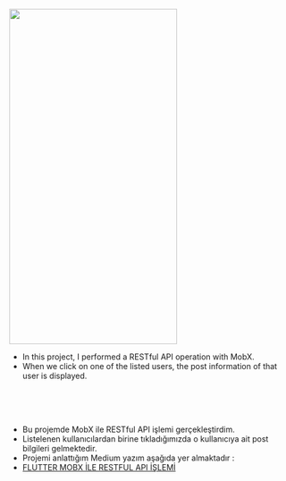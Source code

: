 
<br/>
<img src="https://media.giphy.com/media/dGkJ8eRhnPoSSDqBkF/giphy.gif" align="center" width="300" height="600">


- In this project, I performed a RESTful API operation with MobX. 
- When we click on one of the listed users, the post information of that user is displayed.

<br/>
<br/>
<br/>

 - Bu projemde MobX ile RESTful API işlemi gerçekleştirdim.
 - Listelenen kullanıcılardan birine tıkladığımızda o kullanıcıya ait post bilgileri gelmektedir. 
 - Projemi anlattığım Medium yazım aşağıda yer almaktadır : 
 - [FLUTTER MOBX İLE RESTFUL API İŞLEMİ](https://medium.com/@dilberkilic/flutter-mobx-i%CC%87le-restful-api-i%CC%87%C5%9Flemi%CC%87-d39a4156f6e7)
 

